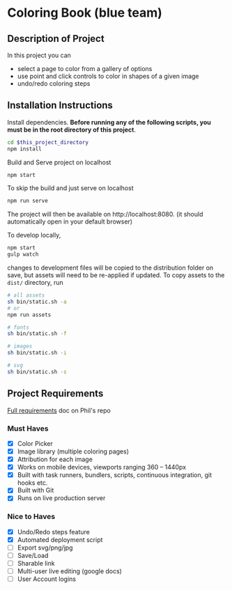 # Coloring Book (blue team)

## Description of Project

In this project you can

-   select a page to color from a gallery of options
-   use point and click controls to color in shapes of a given image
-   undo/redo coloring steps

## Installation Instructions

Install dependencies. **Before running any of the following scripts, you must be in the root directory of this project**.

```bash
cd $this_project_directory
npm install
```

Build and Serve project on localhost

```bash
npm start
```

To skip the build and just serve on localhost
```bash
npm run serve
```

The project will then be available on http://localhost:8080. (it should automatically open in your default browser)

To develop locally, 
```bash
npm start
gulp watch
```

changes to development files will be copied to the distribution folder on save, but assets will need to be re-applied if updated. To copy assets to the `dist/` directory, run
```bash
# all assets
sh bin/static.sh -a
# or
npm run assets

# fonts
sh bin/static.sh -f

# images
sh bin/static.sh -i

# svg
sh bin/static.sh -s

```

## Project Requirements

[Full requirements](https://github.com/philsinatra/IDM-T380/blob/master/docs/project.md) doc on Phil's repo

### Must Haves

-   [x] Color Picker
-   [x] Image library (multiple coloring pages)
-   [x] Attribution for each image
-   [x] Works on mobile devices, viewports ranging 360 – 1440px
-   [x] Built with task runners, bundlers, scripts, continuous integration, git hooks etc.
-   [x] Built with Git
-   [x] Runs on live production server

### Nice to Haves

-   [x] Undo/Redo steps feature
-   [x] Automated deployment script
-   [ ] Export svg/png/jpg
-   [ ] Save/Load
-   [ ] Sharable link
-   [ ] Multi-user live editing (google docs)
-   [ ] User Account logins
